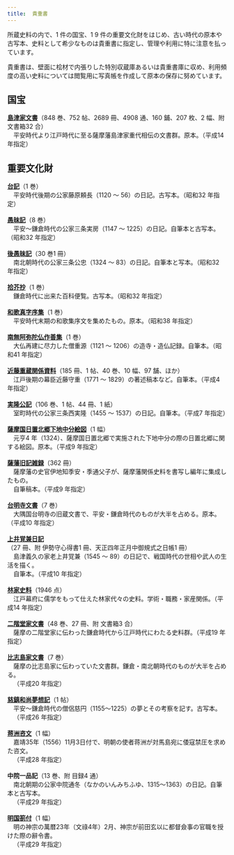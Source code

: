 ```yaml
---
title: 	貴重書
---
```



所蔵史料の内で、1 件の国宝、1 9 件の重要文化財をはじめ、古い時代の原本や古写本、史料として希少なものは貴重書に指定し、管理や利用に特に注意を払っています。

貴重書は、壁面に桧材で内張りした特別収蔵庫あるいは貴重書庫に収め、利用頻度の高い史料については閲覧用に写真帳を作成して原本の保存に努めています。


<h2 class="h03"><strong>国宝</strong></h2>
<div class="mtx">
<a href="javascript:void(0)" onclick="window.open('https://wwwap.hi.u-tokyo.ac.jp/ships_help/OSIDE/W01/shushokaidai/T18.html',
'newwin','width=640,height=640')">
<strong>島津家文書</strong></a>（848 巻、752 帖、2689 冊、4908 通、160 鋪、207 枚、2 幅、附 文書箱32 合）</div>
<div class="mtx" style="text-indent: 1em;">平安時代より江戸時代に至る薩摩藩島津家重代相伝の文書群。原本。（平成14 年指定）</div>

<h2 class="h03 mt2"><strong>重要文化財</strong></h2>
<div class="mtx">
<a href="javascript:void(0)" onclick="window.open('https://wwwap.hi.u-tokyo.ac.jp/ships_help/OSIDE/W01/kokuho-jubunkaidai/JB02.html',
'newwin','width=640,height=640')">
<strong>台記</strong></a>（1 巻）</div>
<div class="mtx" style="text-indent: 1em;">平安時代後期の公家藤原頼長（1120 ～ 56）の日記。古写本。（昭和32 年指定）</div>
<br>
<div class="mtx">
<a href="javascript:void(0)" onclick="window.open('https://wwwap.hi.u-tokyo.ac.jp/ships_help/OSIDE/W01/kokuho-jubunkaidai/JB03.html',
'newwin','width=640,height=640')">
<strong>愚昧記</strong></a>（8 巻）</div>
<div class="mtx" style="text-indent: 1em;">平安～鎌倉時代の公家三条実房（1147 ～ 1225）の日記。自筆本と古写本。（昭和32 年指定）</div>
<br>
<div class="mtx">
<a href="javascript:void(0)" onclick="window.open('https://wwwap.hi.u-tokyo.ac.jp/ships_help/OSIDE/W01/kokuho-jubunkaidai/JB04.html',
'newwin','width=640,height=640')"><strong>後愚昧記</strong></a>（30 巻1 冊）</div>
<div class="mtx" style="text-indent: 1em;">南北朝時代の公家三条公忠（1324 ～ 83）の日記。自筆本と写本。（昭和32 年指定）</div>
<br>
<div class="mtx">
<a href="javascript:void(0)" onclick="window.open('https://wwwap.hi.u-tokyo.ac.jp/ships_help/OSIDE/W01/kokuho-jubunkaidai/JB05.html',
'newwin','width=640,height=640')">
<strong>拾芥抄</strong></a>（1 巻）</div>
<div class="mtx" style="text-indent: 1em;">鎌倉時代に出来た百科便覧。古写本。（昭和32 年指定）</div>
<br>
<div class="mtx">
<a href="javascript:void(0)" onclick="window.open('https://wwwap.hi.u-tokyo.ac.jp/ships_help/OSIDE/W01/kokuho-jubunkaidai/JB06.html',
'newwin','width=640,height=640')">
<strong>和歌真字序集</strong></a>（1 巻）</div>
<div class="mtx" style="text-indent: 1em;">平安時代末期の和歌集序文を集めたもの。原本。（昭和38 年指定）</div>
<br>
<div class="mtx">
<a href="javascript:void(0)" onclick="window.open('https://wwwap.hi.u-tokyo.ac.jp/ships_help/OSIDE/W01/kokuho-jubunkaidai/JB07.html',
'newwin','width=640,height=640')">
<strong>南無阿弥陀仏作善集</strong></a>（1 巻）</div>
<div class="mtx" style="text-indent: 1em;">大仏再建に尽力した僧重源（1121 ～ 1206）の造寺・造仏記録。自筆本。（昭和41 年指定）</div>
<br>
<div class="mtx">
<a href="javascript:void(0)" onclick="window.open('https://wwwap.hi.u-tokyo.ac.jp/ships_help/OSIDE/W01/shushokaidai/T34.html', 'newwin','width=640,height=640')"><strong>近藤重蔵関係資料</strong></a>（185 冊、1 帖、40 巻、10 幅、97 舗、ほか）</div>
<div class="mtx" style="text-indent: 1em;">江戸後期の幕臣近藤守重（1771 ～ 1829）の著述稿本など。自筆本。（平成4 年指定）</div>
<br>
<div class="mtx">
<a href="javascript:void(0)" onclick="window.open('https://wwwap.hi.u-tokyo.ac.jp/ships_help/OSIDE/W01/kokuho-jubunkaidai/JB08.html',
'newwin','width=640,height=640')">
<strong>実隆公記</strong></a>（106 巻、1 帖、44 冊、1 紙）</div>
<div class="mtx" style="text-indent: 1em;">室町時代の公家三条西実隆（1455 ～ 1537）の日記。自筆本。（平成7 年指定）</div>
<br>
<div class="mtx">
<a href="javascript:void(0)" onclick="window.open('https://wwwap.hi.u-tokyo.ac.jp/ships_help/OSIDE/W01/kokuho-jubunkaidai/JB09.html',
'newwin','width=640,height=640')">
<strong>薩摩国日置北郷下地中分絵図</strong></a>（1 幅）</div>
<div class="mtx" style="text-indent: 1em;">元亨4 年（1324）、薩摩国日置北郷で実施された下地中分の際の日置北郷に関する絵図。原本。（平成9 年指定）</div>
<br>
<div class="mtx">
<a href="javascript:void(0)" onclick="window.open('https://wwwap.hi.u-tokyo.ac.jp/ships_help/OSIDE/W01/shushokaidai/T43.html',
'newwin','width=640,height=640')">
<strong>薩藩旧記雑録</strong></a>（362 冊）</div>
<div class="mtx" style="text-indent: 1em;">薩摩藩の史官伊地知季安・季通父子が、薩摩藩関係史料を書写し編年に集成したもの。</div><div class="mtx" style="text-indent: 1em;">自筆稿本。（平成9 年指定）</div>
<br>
<div class="mtx">
<a href="javascript:void(0)" onclick="window.open('https://wwwap.hi.u-tokyo.ac.jp/ships_help/OSIDE/W01/kokuho-jubunkaidai/JB11.html',
'newwin','width=640,height=640')">
<strong>台明寺文書</strong></a>（7 巻）</div>
<div class="mtx" style="text-indent: 1em;">大隅国台明寺の旧蔵文書で、平安・鎌倉時代のものが大半を占める。原本。（平成10 年指定）</div>
<br>
<div class="mtx">
<a href="javascript:void(0)" onclick="window.open('https://wwwap.hi.u-tokyo.ac.jp/ships_help/OSIDE/W01/kokuho-jubunkaidai/JB12.html',
'newwin','width=640,height=640')">
<strong>上井覚兼日記</strong></a>（27 冊、附 伊勢守心得書1 冊、天正四年正月中御規式之日帳1 冊）</div>
<div class="mtx" style="text-indent: 1em;">島津義久の家老上井覚兼（1545 ～ 89）の日記で、戦国時代の世相や武人の生活を描く。</div><div class="mtx" style="text-indent: 1em;">自筆本。（平成10 年指定）</div>
<br>
<div class="mtx">
<a href="javascript:void(0)" onclick="window.open('https://wwwap.hi.u-tokyo.ac.jp/ships_help/OSIDE/W01/kokuho-jubunkaidai/JB13.html',
'newwin','width=640,height=640')">
<strong>林家史料</strong></a>（1946 点）</div>
<div class="mtx" style="text-indent: 1em;">江戸幕府に儒学をもって仕えた林家代々の史料。学術・職務・家産関係。（平成14 年指定）</div>
<br>
<div class="mtx">
<a href="javascript:void(0)" onclick="window.open('https://wwwap.hi.u-tokyo.ac.jp/ships_help/OSIDE/W01/kokuho-jubunkaidai/JB14.html',
'newwin','width=640,height=640')">
<strong>二階堂家文書</strong></a>（48 巻、27 冊、附 文書箱3 合）</div>
<div class="mtx" style="text-indent: 1em;">薩摩の二階堂家に伝わった鎌倉時代から江戸時代にわたる史料群。（平成19 年指定）</div>
<br>
<div class="mtx">
<a href="javascript:void(0)" onclick="window.open('https://wwwap.hi.u-tokyo.ac.jp/ships_help/OSIDE/W01/kokuho-jubunkaidai/JB15.html',
'newwin','width=640,height=640')">
<strong>比志島家文書</strong></a>（7 巻）</div>
<div class="mtx" style="text-indent: 1em;">薩摩の比志島家に伝わっていた文書群。鎌倉・南北朝時代のものが大半を占める。</div><div class="mtx" style="text-indent: 1em;">（平成20 年指定）</div>
<br>
<div class="mtx">
<a href="javascript:void(0)" onclick="window.open('https://wwwap.hi.u-tokyo.ac.jp/ships_help/OSIDE/W01/kokuho-jubunkaidai/JB16.html',
'newwin','width=640,height=640')">
<strong>慈鎮和尚夢想記</strong></a>（1 帖）</div>
<div class="mtx" style="text-indent: 1em;">平安～鎌倉時代の僧侶慈円（1155～1225）の夢とその考察を記す。古写本。</div><div class="mtx" style="text-indent: 1em;">（平成26 年指定）</div>
<br>
<div class="mtx">
<a href="javascript:void(0)" onclick="window.open('https://wwwap.hi.u-tokyo.ac.jp/ships_help/OSIDE/W01/kokuho-jubunkaidai/JB17.html',
'newwin','width=640,height=640')">
<strong>蒋洲咨文</strong></a>（1 幅）</div>
<div class="mtx" style="text-indent: 1em;">嘉靖35年（1556）11月3日付で、明朝の使者蒋洲が対馬島宛に倭寇禁圧を求めた咨文。</div><div class="mtx" style="text-indent: 1em;">（平成28 年指定）</div>
<br>
<div class="mtx">
<!--<a href="javascript:void(0)" onClick="window.open('https://wwwap.hi.u-tokyo.ac.jp/ships_help/OSIDE/W01/kokuho-jubunkaidai/JB18.html',
'newwin','width=640,height=640')">-->
<strong>中院一品記</strong>（13 巻、附 目録4 通）</div>
<div class="mtx" style="text-indent: 1em;">南北朝期の公家中院通冬（なかのいんみちふゆ、1315～1363）の日記。自筆本と古写本。</div><div class="mtx" style="text-indent: 1em;">（平成29 年指定）</div>
<br>
<div class="mtx">
<a href="javascript:void(0)" onclick="window.open('https://wwwap.hi.u-tokyo.ac.jp/ships_help/OSIDE/W01/kokuho-jubunkaidai/JB19.html',
'newwin','width=640,height=640')">
<strong>明国箚付</strong></a>（1 幅）</div>
<div class="mtx" style="text-indent: 1em;">明の神宗の萬暦23年（文祿4年）2月、神宗が前田玄以に都督僉事の官職を授けた際の辭令書。</div><div class="mtx" style="text-indent: 1em;">（平成29 年指定）</div>
<br>

<div class="flex col2 mt2">
<v-img src="/assets/img/collection/collect_jukkin.jpeg" width="100%" caption="拾芥抄"></v-img>
<v-img src="/assets/img/collection/collect_namu.jpeg" width="100%" caption="南無阿弥陀仏作善集"></v-img>
</div>